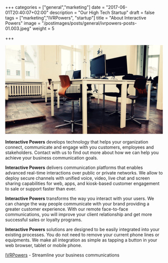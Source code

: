 +++
categories = ["general","marketing"]
date = "2017-06-01T20:40:07+02:00"
description = "Our High Tech Startup"
draft = false
tags = ["marketing","IVRPowers", "startup"]
title = "About Interactive Powers"
image = "/postimages/posts/general/ivrpowers-posts-01.003.jpeg"
weight = 5

+++

![Interactive Powers](/postimages/posts/general/ivrpowers-posts-01.003.jpeg)

**Interactive Powers** develops technology that helps your organization connect, communicate and engage with you customers, employees and stakeholders. Contact with us to find out more about how we can help you achieve your business communication goals. 

**Interactive Powers** delivers communication platforms that enables advanced real-time interactions over public or private networks. We allow to deploy secure channels with unified voice, video, live chat and screen sharing capabilities for web, apps, and kiosk-based customer engagement to sale or support faster than ever.

**Interactive Powers** transforms the way you interact with your users. We can change the way people communicate with your brand providing a greater customer experience. With our remote face-to-face communications, you will improve your client relationship and get more successful sales or loyalty programs.

**Interactive Powers** solutions are designed to be easily integrated into your existing processes. You do not need to remove your current phone lines or equipments. We make all integration as simple as tapping a button in your web browser, tablet or mobile phone.

[IVRPowers](http://www.ivrpowers.com/) - Streamline your business communications
